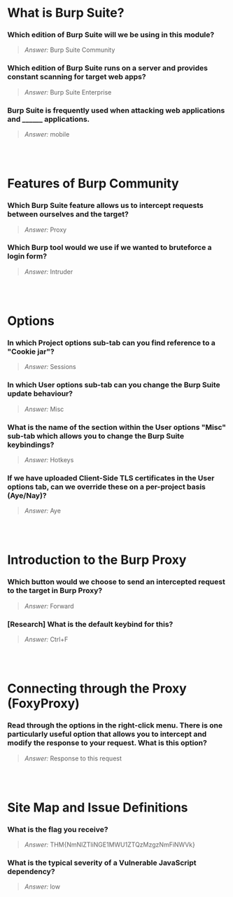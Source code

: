 # What is Burp Suite?

### Which edition of Burp Suite will we be using in this module?
> *Answer:* Burp Suite Community

### Which edition of Burp Suite runs on a server and provides constant scanning for target web apps?
> *Answer:* Burp Suite Enterprise

### Burp Suite is frequently used when attacking web applications and ______ applications.
> *Answer:* mobile

<br><br>
# Features of Burp Community

### Which Burp Suite feature allows us to intercept requests between ourselves and the target?
> *Answer:* Proxy

### Which Burp tool would we use if we wanted to bruteforce a login form?
> *Answer:* Intruder

<br><br>
# Options

### In which Project options sub-tab can you find reference to a "Cookie jar"?
> *Answer:* Sessions

### In which User options sub-tab can you change the Burp Suite update behaviour?
> *Answer:* Misc

### What is the name of the section within the User options "Misc" sub-tab which allows you to change the Burp Suite keybindings?
> *Answer:* Hotkeys

### If we have uploaded Client-Side TLS certificates in the User options tab, can we override these on a per-project basis (Aye/Nay)?
> *Answer:* Aye

<br><br>
# Introduction to the Burp Proxy

### Which button would we choose to send an intercepted request to the target in Burp Proxy?
> *Answer:* Forward

### [Research] What is the default keybind for this?
> *Answer:* Ctrl+F

<br><br>
# Connecting through the Proxy (FoxyProxy)

### Read through the options in the right-click menu. There is one particularly useful option that allows you to intercept and modify the response to your request. What is this option?
> *Answer:* Response to this request

<br><br>
# Site Map and Issue Definitions

### What is the flag you receive?
> *Answer:* THM{NmNlZTliNGE1MWU1ZTQzMzgzNmFiNWVk}

### What is the typical severity of a Vulnerable JavaScript dependency?
> *Answer:* low
